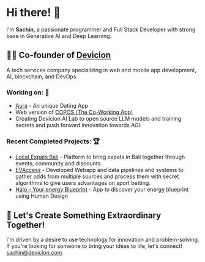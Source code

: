 # Hi there! 👋

I'm **Sachin**, a passionate programmer and Full Stack Developer with strong base in Generative AI and Deep Learning.

## 👨‍💼 Co-founder of [Devicion](https://www.devicion.com)
A tech services company specializing in web and mobile app development, AI, blockchain, and DevOps.

### Working on: 🚀

- [Aura](https://www.auramatching.com) - An unique Dating App 
- Web version of [COPOS (The Co-Working App)](https://www.copos.app)
- Creating Devicion AI Lab to open source LLM models and training secrets and push forward innovation towards AGI.

### Recent Completed Projects: 🏆

- [Local Expats Bali](https://www.localexpatsbali.com) - Platform to bring expats in Bali together through events, community and discounts.
- [EVAccess](https://evaccess.com.au) - Developed Webapp and data pipelines and systems to gather odds from multiple sources and process them with secret algorithms to give users advantages on sport betting.
- [Halo - Your energy Blueprint](https://www.auramatching.com/halo) - App to discover your energy blueprint using Human Design


## 🌟 Let's Create Something Extraordinary Together!

I'm driven by a desire to use technology for innovation and problem-solving. If you're looking for someone to bring your ideas to life, let's connect!
[sachin@devicion.com](mailto:sachin@devicion.com)


